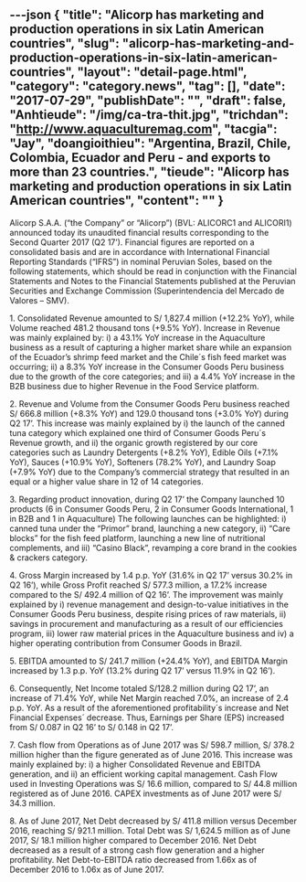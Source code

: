 ---json
{
    "title": "Alicorp has marketing and production operations in six Latin American countries",
    "slug": "alicorp-has-marketing-and-production-operations-in-six-latin-american-countries",
    "layout": "detail-page.html",
    "category": "category.news",
    "tag": [],
    "date": "2017-07-29",
    "publishDate": "",
    "draft": false,
    "Anhtieude": "/img/ca-tra-thit.jpg",
    "trichdan": "http://www.aquaculturemag.com",
    "tacgia": "Jay",
    "doangioithieu": "Argentina, Brazil, Chile, Colombia, Ecuador and Peru - and exports to more than 23 countries.",
    "tieude": "Alicorp has marketing and production operations in six Latin American countries",
    "__content__": ""
}
---
<p><span style="font-size:14px">Alicorp S.A.A. (&ldquo;the Company&rdquo; or &ldquo;Alicorp&rdquo;) (BVL: ALICORC1 and ALICORI1) announced today its unaudited financial results corresponding to the Second Quarter 2017 (Q2 17&rsquo;). Financial figures are reported on a consolidated basis and are in accordance with International Financial Reporting Standards (&ldquo;IFRS&rdquo;) in nominal Peruvian Soles, based on the following statements, which should be read in conjunction with the Financial Statements and Notes to the Financial Statements published at the Peruvian Securities and Exchange Commission (Superintendencia del Mercado de Valores &ndash; SMV).</span></p>

<p><span style="font-size:14px">1. Consolidated Revenue amounted to S/ 1,827.4 million (+12.2% YoY), while Volume reached 481.2 thousand tons (+9.5% YoY). Increase in Revenue was mainly explained by: i) a 43.1% YoY increase in the Aquaculture business as a result of capturing a higher market share while an expansion of the Ecuador&rsquo;s shrimp feed market and the Chile&acute;s fish feed market was occurring; ii) a 8.3% YoY increase in the Consumer Goods Peru business due to the growth of the core categories; and iii) a 4.4% YoY increase in the B2B business due to higher Revenue in the Food Service platform.</span></p>

<p><span style="font-size:14px">2. Revenue and Volume from the Consumer Goods Peru business reached S/ 666.8 million (+8.3% YoY) and 129.0 thousand tons (+3.0% YoY) during Q2 17&rsquo;. This increase was mainly explained by i) the launch of the canned tuna category which explained one third of Consumer Goods Peru&acute;s Revenue growth, and ii) the organic growth registered by our core categories such as Laundry Detergents (+8.2% YoY), Edible Oils (+7.1% YoY), Sauces (+10.9% YoY), Softeners (78.2% YoY), and Laundry Soap (+7.9% YoY) due to the Company&rsquo;s commercial strategy that resulted in an equal or a higher value share in 12 of 14 categories.</span></p>

<p><span style="font-size:14px">3. Regarding product innovation, during Q2 17&rsquo; the Company launched 10 products (6 in Consumer Goods Peru, 2 in Consumer Goods International, 1 in B2B and 1 in Aquaculture) The following launches can be highlighted: i) canned tuna under the &ldquo;Primor&rdquo; brand, launching a new category, ii) &ldquo;Care blocks&rdquo; for the fish feed platform, launching a new line of nutritional complements, and iii) &ldquo;Casino Black&rdquo;, revamping a core brand in the cookies &amp; crackers category.</span></p>

<p><span style="font-size:14px">4. Gross Margin increased by 1.4 p.p. YoY (31.6% in Q2 17&rsquo; versus 30.2% in Q2 16&rsquo;), while Gross Profit reached S/ 577.3 million, a 17.2% increase compared to the S/ 492.4 million of Q2 16&rsquo;. The improvement was mainly explained by i) revenue management and design-to-value initiatives in the Consumer Goods Peru business, despite rising prices of raw materials, ii) savings in procurement and manufacturing as a result of our efficiencies program, iii) lower raw material prices in the Aquaculture business and iv) a higher operating contribution from Consumer Goods in Brazil.</span></p>

<p><span style="font-size:14px">5. EBITDA amounted to S/ 241.7 million (+24.4% YoY), and EBITDA Margin increased by 1.3 p.p. YoY (13.2% during Q2 17&rsquo; versus 11.9% in Q2 16&rsquo;).</span></p>

<p><span style="font-size:14px">6. Consequently, Net Income totaled S/128.2 million during Q2 17&rsquo;, an increase of 71.4% YoY, while Net Margin reached 7.0%, an increase of 2.4 p.p. YoY. As a result of the aforementioned profitability&acute;s increase and Net Financial Expenses&acute; decrease. Thus, Earnings per Share (EPS) increased from S/ 0.087 in Q2 16&rsquo; to S/ 0.148 in Q2 17&rsquo;.</span></p>

<p><span style="font-size:14px">7. Cash flow from Operations as of June 2017 was S/ 598.7 million, S/ 378.2 million higher than the figure generated as of June 2016. This increase was mainly explained by: i) a higher Consolidated Revenue and EBITDA generation, and ii) an efficient working capital management. Cash Flow used in Investing Operations was S/ 16.6 million, compared to S/ 44.8 million registered as of June 2016. CAPEX investments as of June 2017 were S/ 34.3 million.</span></p>

<p><span style="font-size:14px">8. As of June 2017, Net Debt decreased by S/ 411.8 million versus December 2016, reaching S/ 921.1 million. Total Debt was S/ 1,624.5 million as of June 2017, S/ 18.1 million higher compared to December 2016. Net Debt decreased as a result of a strong cash flow generation and a higher profitability. Net Debt-to-EBITDA ratio decreased from 1.66x as of December 2016 to 1.06x as of June 2017.</span></p>
